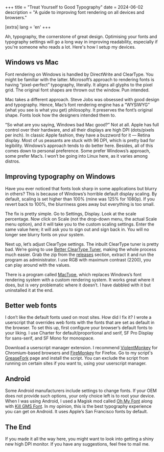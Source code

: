 +++
title = "Treat Yourself to Good Typography"
date = 2024-06-02
description = "A guide to improving font rendering on all devices and browsers."

[extra]
lang = 'en'
+++

Ah, typography, the cornerstone of great design. Optimising your fonts and typography settings will go a long way in improving readability, especially if you're someone who reads a lot. Here's how I setup my devices.

## Windows vs Mac

Font rendering on Windows is handled by DirectWrite and ClearType. You might be familiar with the latter. Microsoft’s approach to rendering fonts is having “pixel-perfect” typography, literally. It aligns all glyphs to the pixel grid. The original font shapes are thrown out the window. Pun intended.

Mac takes a different approach. Steve Jobs was obsessed with good design and typography. Hence, Mac’s font rendering engine has a “WYSIWYG” (what you see is what you get) philosophy. It preserves the font’s original shape. Fonts look how the designers intended them to.

“So what are you saying, Windows bad Mac good?” Not at all. Apple has full control over their hardware, and all their displays are high DPI (dots/pixels per inch). In classic Apple fashion, they have a buzzword for it — Retina display. Most of us peasants are stuck with 96 DPI, which is pretty bad for legibility. Windows’s approach tends to do better here. Besides, all of this comes down to personal preference. Some prefer Windows’s approach, some prefer Mac’s. I won’t be going into Linux here, as it varies among distros.

## Improving typography on Windows

Have you ever noticed that fonts look sharp in some applications but blurry in others? This is because of Windows’s horrible default display scaling. By default, scaling is set higher than 100% (mine was 125% for 1080p). If you revert back to 100%, the blurriness goes away but everything is too small.

The fix is pretty simple. Go to Settings, Display. Look at the scale percentage. Now click on Scale (not the drop-down menu, the actual Scale menu option), and it will take you to the custom scaling settings. Enter the same value here; it will ask you to sign out and sign back in. You will no longer see blurry fonts on your system.

Next up, let’s adjust ClearType settings. The inbuilt ClearType tuner is pretty bad. We’re going to use [Better ClearType Tuner](https://github.com/bp2008/BetterClearTypeTuner/), making the whole process much easier. Grab the zip from the [releases](https://github.com/bp2008/BetterClearTypeTuner/releases/tag/1.4.0.2) section, extract it and run the program as administrator. I use RGB with maximum contrast (2200), you can play around with the values.

There is a program called [MacType](https://github.com/snowie2000/mactype), which replaces Windows’s font rendering system with a custom rendering system. It works great where it does, but is very problematic where it doesn’t. I have dabbled with it but uninstalled it at the end.

## Better web fonts

I don’t like the default fonts used on most sites. How did I fix it? I wrote a userscript that overrides web fonts with the fonts that are set as default in the browser. To set this up, first configure your browser’s default fonts to your liking. I use Charter for default/proportional and serif, SF Pro Display for sans-serif, and SF Mono for monospace.

Download a userscript manager extension. I recommend [ViolentMonkey](https://chromewebstore.google.com/detail/violentmonkey/jinjaccalgkegednnccohejagnlnfdag) for Chromium-based browsers and [FireMonkey](https://addons.mozilla.org/en-US/firefox/addon/firemonkey/) for Firefox. Go to my script's [GreaseFork](https://greasyfork.org/en/scripts/496839-default-fonts) page and install the script. You can exclude the script from running on certain sites if you want to, using your userscript manager.

## Android

Some Android manufacturers include settings to change fonts. If your OEM does not provide such options, your only choice left is to root your device. When I was using Android, I used a Magisk mod called [Oh My Font](https://gitlab.com/nongthaihoang/oh_my_font) along with [Kill GMS Font](https://github.com/MrCarb0n/killgmsfont). In my opinion, this is the best typography experience you can get on Android. It uses Apple’s San Francisco fonts by default.

## The End

If you made it all the way here, you might want to look into getting a shiny new high DPI monitor. If you have any suggestions, feel free to mail me.
